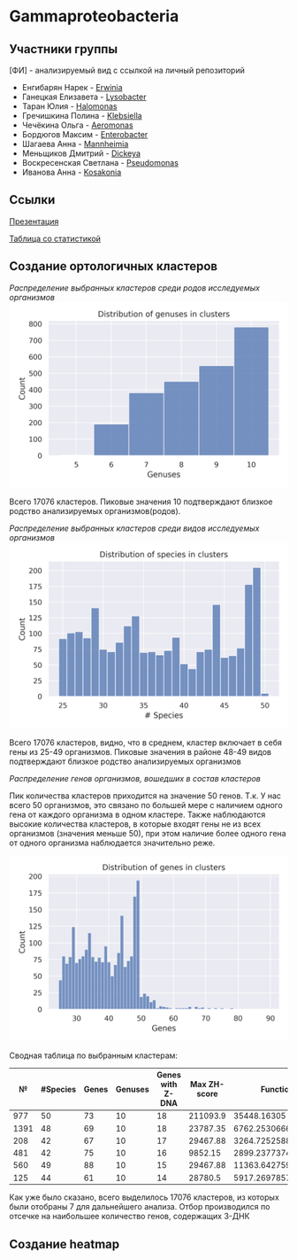 # Gammaproteobacteria

## Участники группы
[ФИ] - анализируемый вид с ссылкой на личный репозиторий

+ Енгибарян Нарек - [Erwinia](https://github.com/narek01/hse22_project)
+ Ганецкая Елизавета - [Lysobacter](https://github.com/clumsyred-fox/hse22_project)
+ Таран Юлия - [Halomonas](https://github.com/tomat8jpg/hse2022_project)
+ Гречишкина Полина - [Klebsiella](https://github.com/Monopollia/HSE_project_22_orgs)
+ Чечёкина Ольга - [Aeromonas](https://github.com/OlgaChechekina/Z-DNA_Aeromonas)
+ Бордюгов Максим - [Enterobacter](https://github.com/DedAzaMarks/hse22_project)
+ Шагаева Анна - [Mannheimia](https://github.com/shaggy99999/hse22_project)
+ Меньщиков Дмитрий - [Dickeya](https://github.com/mrGnost/hse22_project)
+ Воскресенская Светлана - [Pseudomonas](https://github.com/svetlana-voskr/hse22_project)
+ Иванова Анна - [Kosakonia](https://github.com/AnnaIvanovaaa/hse22_project)

## Ссылки

[Презентация](https://docs.google.com/presentation/d/1LozU8K9kk02SkZyUv_IBtKXBfuWemxfC3j8vcfUJtqk/edit#slide=id.p)

[Таблица со статистикой]()

## Создание ортологичных кластеров

*Распределение выбранных кластеров среди родов исследуемых организмов*
![alt](https://github.com/svetlana-voskr/project-group-Gammaproteobacteria-1/blob/lana/pictures/genuses_distribution.png) 

Всего 17076 кластеров. Пиковые значения 10 подтверждают близкое родство анализируемых организмов(родов).

*Распределение выбранных кластеров среди видов исследуемых организмов*
![alt](https://github.com/svetlana-voskr/project-group-Gammaproteobacteria-1/blob/lana/pictures/species_distribution.png)

Всего 17076 кластеров, видно, что в среднем, кластер включает в себя гены из 25-49 организмов. Пиковые значения в районе 48-49 видов подтверждают близкое родство анализируемых организмов

*Распределение генов организмов, вошедших в состав кластеров*

Пик количества кластеров приходится на значение 50 генов. Т.к. У нас всего 50 организмов, это связано по большей мере с наличием одного гена от каждого организма в одном кластере. Также наблюдаются высокие количества кластеров, в которые входят гены не из всех организмов (значения меньше 50), при этом наличие более одного гена от одного организма наблюдается значительно реже.

![alt](https://github.com/svetlana-voskr/project-group-Gammaproteobacteria-1/blob/lana/pictures/genes_distribution.png)

Сводная таблица по выбранным кластерам:

| № | #Species | Genes | Genuses | Genes with Z-DNA | Max ZH-score | Function |
|---|---|---|---|---|---|---|
| 977 | 50 | 73 | 10 | 18 | 211093.9 | 35448.16305 | Cysteine desulfurase |
| 1391 | 48 | 69 | 10 | 18 | 23787.35 | 6762.25306667 | Sec-independent protein tranclocase subunit tata |
| 208 | 42 | 67 | 10 | 17 | 29467.88 | 3264.72525882353 | P-ii family nitrogen regulator |
| 481 | 42 | 75 | 10 | 16 | 9852.15 | 2899.2377374999996 | Hth-type transqriptional repressor purr |
| 560 | 49 | 88 | 10 | 15 | 29467.88 | 11363.64275999999 | Lipoprotein-releasing abc transporter permease subunit lole |
| 125 | 44 | 61 | 10 | 14 | 28780.5 | 5917.269785714286 | Pts phossphocarrier protien npr |

Как уже было сказано, всего выделилось 17076 кластеров, из которых были отобраны 7 для дальнейшего анализа. Отбор производился по отсечке на наибольшее количество генов, содержащих З-ДНК


## Создание heatmap
